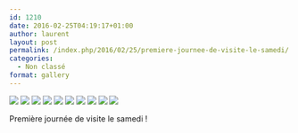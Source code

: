 ```yaml
---
id: 1210
date: 2016-02-25T04:19:17+01:00
author: laurent
layout: post
permalink: /index.php/2016/02/25/premiere-journee-de-visite-le-samedi/
categories:
  - Non classé
format: gallery
---
```

<img src="/images/2016/02/tumblr_o335ci7mSv1uuvt0bo1_1280.jpg" />
<img src="/images/2016/02/tumblr_o335ci7mSv1uuvt0bo2_1280.jpg" />
<img src="/images/2016/02/tumblr_o335ci7mSv1uuvt0bo3_1280.jpg" />
<img src="/images/2016/02/tumblr_o335ci7mSv1uuvt0bo4_1280.jpg" />
<img src="/images/2016/02/tumblr_o335ci7mSv1uuvt0bo5_1280.jpg" />
<img src="/images/2016/02/tumblr_o335ci7mSv1uuvt0bo6_1280.jpg" />
<img src="/images/2016/02/tumblr_o335ci7mSv1uuvt0bo7_1280.jpg" />
<img src="/images/2016/02/tumblr_o335ci7mSv1uuvt0bo8_1280.jpg" />
<img src="/images/2016/02/tumblr_o335ci7mSv1uuvt0bo9_1280.jpg" />
<img src="/images/2016/02/tumblr_o335ci7mSv1uuvt0bo10_1280.jpg" />

Première journée de visite le samedi !